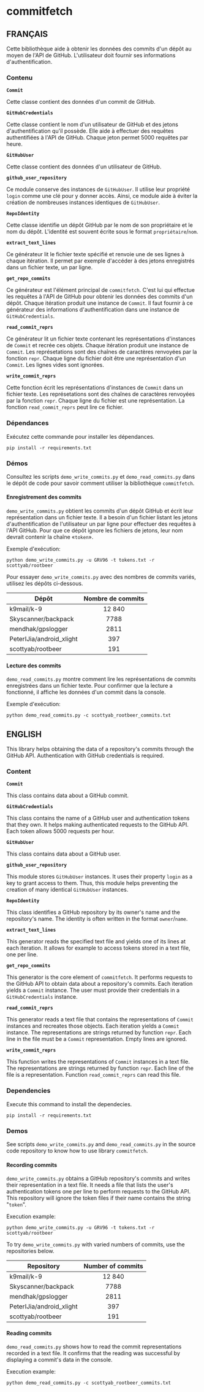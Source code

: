 # commitfetch

## FRANÇAIS

Cette bibliothèque aide à obtenir les données des commits d'un dépôt au moyen
de l'API de GitHub. L'utilisateur doit fournir ses informations
d'authentification.

### Contenu

**`Commit`**

Cette classe contient des données d'un commit de GitHub.

**`GitHubCredentials`**

Cette classe contient le nom d'un utilisateur de GitHub et des jetons
d'authentification qu'il possède. Elle aide à effectuer des requêtes
authentifiées à l'API de GitHub. Chaque jeton permet 5000 requêtes par heure.

**`GitHubUser`**

Cette classe contient des données d'un utilisateur de GitHub.

**`github_user_repository`**

Ce module conserve des instances de `GitHubUser`. Il utilise leur propriété
`login` comme une clé pour y donner accès. Ainsi, ce module aide à éviter la
création de nombreuses instances identiques de `GitHubUser`.

**`RepoIdentity`**

Cette classe identifie un dépôt GitHub par le nom de son propriétaire et le nom
du dépôt. L'identité est souvent écrite sous le format `propriétaire`/`nom`.

**`extract_text_lines`**

Ce générateur lit le fichier texte spécifié et renvoie une de ses lignes à
chaque itération. Il permet par exemple d'accéder à des jetons enregistrés
dans un fichier texte, un par ligne.

**`get_repo_commits`**

Ce générateur est l'élément principal de `commitfetch`. C'est lui qui effectue
les requêtes à l'API de GitHub pour obtenir les données des commits d'un dépôt.
Chaque itération produit une instance de `Commit`. Il faut fournir à ce
générateur des informations d'authentification dans une instance de
`GitHubCredentials`.

**`read_commit_reprs`**

Ce générateur lit un fichier texte contenant les représentations d'instances
de `Commit` et recrée ces objets. Chaque itération produit une instance de
`Commit`. Les représetations sont des chaînes de caractères renvoyées par la
fonction `repr`. Chaque ligne du fichier doit être une représentation d'un
`Commit`. Les lignes vides sont ignorées.

**`write_commit_reprs`**

Cette fonction écrit les représentations d'instances de `Commit` dans un
fichier texte. Les représetations sont des chaînes de caractères renvoyées par
la fonction `repr`. Chaque ligne du fichier est une représentation. La fonction
`read_commit_reprs` peut lire ce fichier.

### Dépendances

Exécutez cette commande pour installer les dépendances.

```
pip install -r requirements.txt
```

### Démos

Consultez les scripts `demo_write_commits.py` et `demo_read_commits.py` dans le
dépôt de code pour savoir comment utiliser la bibliothèque `commitfetch`.

#### Enregistrement des commits

`demo_write_commits.py` obtient les commits d'un dépôt GitHub et écrit leur
représentation dans un fichier texte. Il a besoin d'un fichier listant les
jetons d'authentification de l'utilisateur un par ligne pour effectuer des
requêtes à l'API GitHub. Pour que ce dépôt ignore les fichiers de jetons, leur
nom devrait contenir la chaîne «`token`».

Exemple d'exécution:

```
python demo_write_commits.py -u GRV96 -t tokens.txt -r scottyab/rootbeer
```

Pour essayer `demo_write_commits.py` avec des nombres de commits variés,
utilisez les dépôts ci-dessous.

| Dépôt                     | Nombre de commits |
|---------------------------|:-----------------:|
| k9mail/k-9                | 12 840            |
| Skyscanner/backpack       | 7788              |
| mendhak/gpslogger         | 2811              |
| PeterIJia/android_xlight  | 397               |
| scottyab/rootbeer         | 191               |

#### Lecture des commits

`demo_read_commits.py` montre comment lire les représentations de commits
enregistrées dans un fichier texte. Pour confirmer que la lecture a
fonctionné, il affiche les données d'un commit dans la console.

Exemple d'exécution:

```
python demo_read_commits.py -c scottyab_rootbeer_commits.txt
```

## ENGLISH

This library helps obtaining the data of a repository's commits through the
GitHub API. Authentication with GitHub credentials is required.

### Content

**`Commit`**

This class contains data about a GitHub commit.

**`GitHubCredentials`**

This class contains the name of a GitHub user and authentication tokens that
they own. It helps making authenticated requests to the GitHub API. Each token
allows 5000 requests per hour.

**`GitHubUser`**

This class contains data about a GitHub user.

**`github_user_repository`**

This module stores `GitHubUser` instances. It uses their property `login` as a
key to grant access to them. Thus, this module helps preventing the creation of
many identical `GitHubUser` instances.

**`RepoIdentity`**

This class identifies a GitHub repository by its owner's name and the
repository's name. The identity is often written in the format `owner`/`name`.

**`extract_text_lines`**

This generator reads the specified text file and yields one of its lines at
each iteration. It allows for example to access tokens stored in a text file,
one per line.

**`get_repo_commits`**

This generator is the core element of `commitfetch`. It performs requests to
the GitHub API to obtain data about a repository's commits. Each iteration
yields a `Commit` instance. The user must provide their credentials in a
`GitHubCredentials` instance.

**`read_commit_reprs`**

This generator reads a text file that contains the representations of `Commit`
instances and recreates those objects. Each iteration yields a `Commit`
instance. The representations are strings returned by function `repr`. Each
line in the file must be a `Commit` representation. Empty lines are ignored.

**`write_commit_reprs`**

This function writes the representations of `Commit` instances in a text file.
The representations are strings returned by function `repr`. Each line of the
file is a representation. Function `read_commit_reprs` can read this file.

### Dependencies

Execute this command to install the dependecies.

```
pip install -r requirements.txt
```

### Demos

See scripts `demo_write_commits.py` and `demo_read_commits.py` in the source
code repository to know how to use library `commitfetch`.

#### Recording commits

`demo_write_commits.py` obtains a GitHub repository's commits and writes their
representation in a text file. It needs a file that lists the user's
authentication tokens one per line to perform requests to the GitHub API. This
repository will ignore the token files if their name contains the string
"`token`".

Execution example:

```
python demo_write_commits.py -u GRV96 -t tokens.txt -r scottyab/rootbeer
```
To try `demo_write_commits.py` with varied numbers of commits, use the
repositories below.

| Repository                | Number of commits |
|---------------------------|:-----------------:|
| k9mail/k-9                | 12 840            |
| Skyscanner/backpack       | 7788              |
| mendhak/gpslogger         | 2811              |
| PeterIJia/android_xlight  | 397               |
| scottyab/rootbeer         | 191               |

#### Reading commits

`demo_read_commits.py` shows how to read the commit representations recorded
in a text file. It confirms that the reading was successful by displaying a
commit's data in the console.

Execution example:

```
python demo_read_commits.py -c scottyab_rootbeer_commits.txt
```
